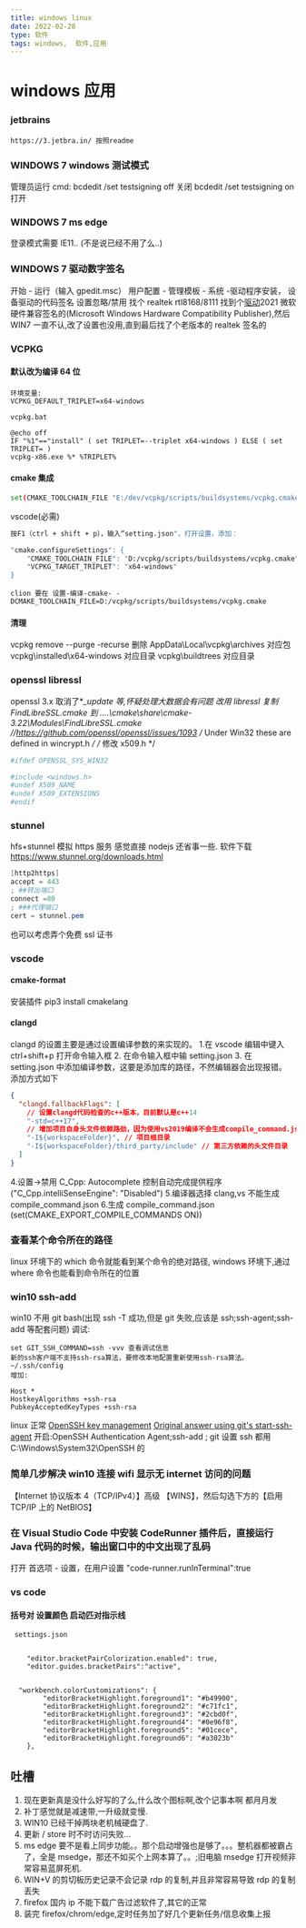 ```yaml
---
title: windows linux
date: 2022-02-28
type: 软件
tags: windows,  软件,应用
---
```


# windows 应用

### jetbrains

```dotnetcli
https://3.jetbra.in/ 按照readme
```

### WINDOWS 7 windows 测试模式

管理员运行 cmd:
bcdedit /set testsigning off 关闭
bcdedit /set testsigning on 打开

### WINDOWS 7 ms edge

登录模式需要 IE11.. (不是说已经不用了么..)

### WINDOWS 7 驱动数字签名

开始 - 运行（输入 gpedit.msc） 用户配置 - 管理模板 - 系统 -驱动程序安装， 设备驱动的代码签名 设置忽略/禁用
找个 realtek rtl8168/8111 找到个[驱动](https://driverpack.io/en/hwids/PCI%5CVEN_10EC%26DEV_8168?os=windows-7-x64)2021 微软硬件兼容签名的(Microsoft Windows Hardware Compatibility Publisher),然后 WIN7 一直不认,改了设置也没用,直到最后找了个老版本的 realtek 签名的

### VCPKG

#### 默认改为编译 64 位

```dotnetcli
环境变量:
VCPKG_DEFAULT_TRIPLET=x64-windows
```

```shell
vcpkg.bat

@echo off
IF "%1"=="install" ( set TRIPLET=--triplet x64-windows ) ELSE ( set TRIPLET= )
vcpkg-x86.exe %* %TRIPLET%
```

#### cmake 集成

```bash
set(CMAKE_TOOLCHAIN_FILE "E:/dev/vcpkg/scripts/buildsystems/vcpkg.cmake")
```

vscode(必需)

```bash
按F1（ctrl + shift + p），输入“setting.json"，打开设置，添加：

"cmake.configureSettings": {
    "CMAKE_TOOLCHAIN_FILE": "D:/vcpkg/scripts/buildsystems/vcpkg.cmake",
    "VCPKG_TARGET_TRIPLET": "x64-windows"
}
```

```dotnetcli
clion 要在 设置-编译-cmake- -DCMAKE_TOOLCHAIN_FILE=D:/vcpkg/scripts/buildsystems/vcpkg.cmake
```

#### 清理

vcpkg remove --purge -recurse
删除 AppData\Local\vcpkg\archives 对应包
vcpkg\installed\x64-windows 对应目录
vcpkg\buildtrees 对应目录

### openssl libressl

openssl 3.x 取消了\*_\_update 等,怀疑处理大数据会有问题
改用 libressl
复制 FindLibreSSL.cmake 到 ....\cmake\share\cmake-3.22\Modules\FindLibreSSL.cmake
//https://github.com/openssl/openssl/issues/1093
/_ Under Win32 these are defined in wincrypt.h _/
/_ 修改 x509.h \*/

```powershell
#ifdef OPENSSL_SYS_WIN32

#include <windows.h>
#undef X509_NAME
#undef X509_EXTENSIONS
#endif
```

### stunnel

hfs+stunnel 模拟 https 服务
感觉直接 nodejs 还省事一些.
软件下载
https://www.stunnel.org/downloads.html

```powershell
[http2https]
accept = 443
; ##转出端口
connect =80
; ###代理端口
cert = stunnel.pem
```

也可以考虑弄个免费 ssl 证书

### vscode

#### cmake-format

安装插件
pip3 install cmakelang

#### clangd

clangd 的设置主要是通过设置编译参数的来实现的。 1.在 vscode 编辑中键入 ctrl+shift+p 打开命令输入框 2. 在命令输入框中输 setting.json 3. 在 setting.json 中添加编译参数，这要是添加库的路径，不然编辑器会出现报错。
添加方式如下

```json
{
  "clangd.fallbackFlags": [
    // 设置clangd代码检查的c++版本，目前默认是c++14
    "-std=c++17",
    // 增加项目自身头文件依赖路劲，因为使用vs2019编译不会生成compile_command.json文件，项目自己的头文件就不会找到
    "-I${workspaceFolder}", // 项目根目录
    "-I${workspaceFolder}/third_party/include" // 第三方依赖的头文件目录
  ]
}
```

4.设置->禁用 C_Cpp: Autocomplete 控制自动完成提供程序 ("C_Cpp.intelliSenseEngine": "Disabled") 5.编译器选择 clang,vs 不能生成 compile_command.json 6.生成 compile_command.json (set(CMAKE_EXPORT_COMPILE_COMMANDS ON))

### 查看某个命令所在的路径

linux 环境下的 which 命令就能看到某个命令的绝对路径,
windows 环境下,通过 where 命令也能看到命令所在的位置

### win10 ssh-add

win10 不用 git bash(出现 ssh -T 成功,但是 git 失败,应该是 ssh;ssh-agent;ssh-add 等配套问题)
调试:

```shell
set GIT_SSH_COMMAND=ssh -vvv 查看调试信息
新的ssh客户端不支持ssh-rsa算法，要修改本地配置重新使用ssh-rsa算法。
~/.ssh/config
增加:

Host *
HostkeyAlgorithms +ssh-rsa
PubkeyAcceptedKeyTypes +ssh-rsa

```

linux 正常
[OpenSSH key management](https://docs.microsoft.com/en-us/windows-server/administration/openssh/openssh_keymanagement)
[Original answer using git's start-ssh-agent](https://stackoverflow.com/questions/18683092/how-to-run-ssh-add-on-windows)
开启:OpenSSH Authentication Agent;ssh-add ; git 设置 ssh 都用 C:\Windows\System32\OpenSSH 的

### 简单几步解决 win10 连接 wifi 显示无 internet 访问的问题

【Internet 协议版本 4（TCP/IPv4）】高级 【WINS】，然后勾选下方的【启用 TCP/IP 上的 NetBIOS】

### 在 Visual Studio Code 中安装 CodeRunner 插件后，直接运行 Java 代码的时候，输出窗口中的中文出现了乱码

打开 首选项 - 设置，在用户设置
"code-runner.runInTerminal":true

### vs code

#### 括号对 设置颜色 启动匹对指示线

```dotnetcli
 settings.json


    "editor.bracketPairColorization.enabled": true,
    "editor.guides.bracketPairs":"active",


  "workbench.colorCustomizations": {
        "editorBracketHighlight.foreground1": "#b49900",
        "editorBracketHighlight.foreground2": "#c71fc1",
        "editorBracketHighlight.foreground3": "#2cbd0f",
        "editorBracketHighlight.foreground4": "#0e96f8",
        "editorBracketHighlight.foreground5": "#01cece",
        "editorBracketHighlight.foreground6": "#a3023b"
    },
```

## 吐槽

1. 现在更新真是没什么好写的了么,什么改个图标啊,改个记事本啊 都月月发
2. 补丁感觉就是减速带,一升级就变慢.
3. WIN10 已经干掉两块老机械硬盘了.
4. 更新 / store 时不时访问失败...
5. ms edge 要不是看上同步功能。。那个启动增强也是够了。。。整机器都被霸占了，全是 msedge，那还不如买个上网本算了。。;旧电脑 msedge 打开视频非常容易蓝屏死机.
6. WIN+V 的剪切板历史记录不会记录 rdp 的复制,并且非常容易导致 rdp 的复制丢失
7. firefox 国内 ip 不能下载广告过滤软件了,其它的正常
8. 装完 firefox/chrom/edge,定时任务加了好几个更新任务/信息收集上报

